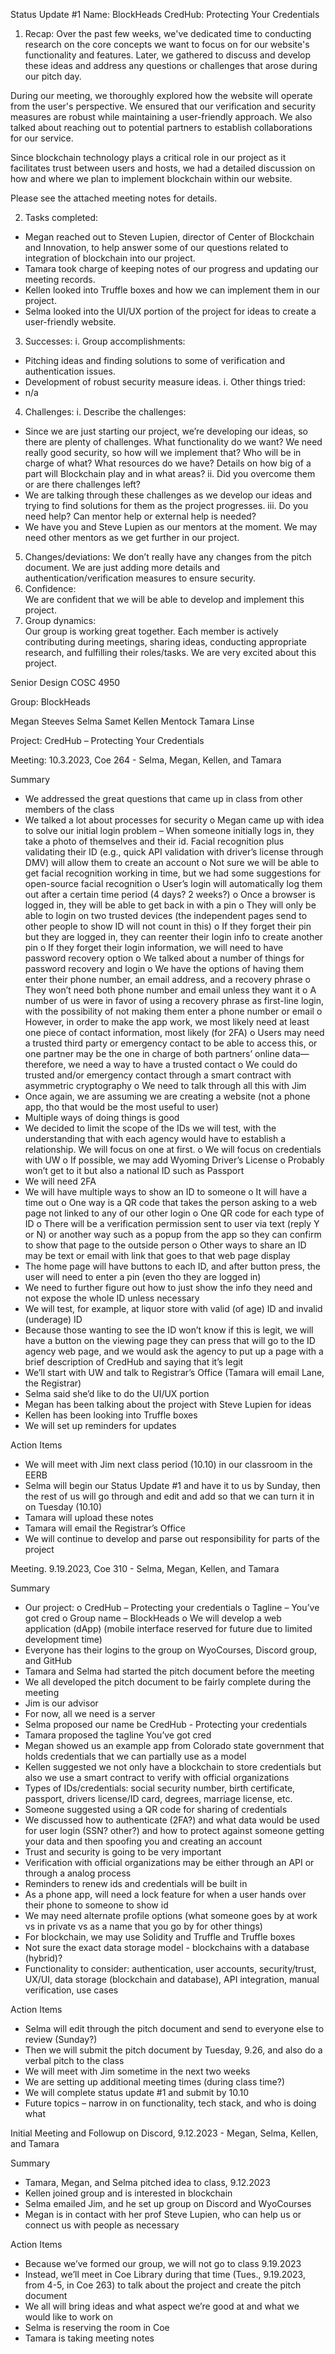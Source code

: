Status Update #1 
Name: BlockHeads
CredHub: Protecting Your Credentials


1. Recap: 
Over the past few weeks, we've dedicated time to conducting research on the core concepts we want to focus on for our website's functionality and features. Later, we gathered to discuss and develop these ideas and address any questions or challenges that arose during our pitch day.

During our meeting, we thoroughly explored how the website will operate from the user's perspective. We ensured that our verification and security measures are robust while maintaining a user-friendly approach. We also talked about reaching out to potential partners to establish collaborations for our service.

Since blockchain technology plays a critical role in our project as it facilitates trust between users and hosts, we had a detailed discussion on how and where we plan to implement blockchain within our website.

Please see the attached meeting notes for details.

2. Tasks completed: 
* Megan reached out to Steven Lupien, director of Center of Blockchain and Innovation, to help answer some of our questions related to integration of blockchain into our project.
* Tamara took charge of keeping notes of our progress and updating our meeting records.
* Kellen looked into Truffle boxes and how we can implement them in our project.
* Selma looked into the UI/UX portion of the project for ideas to create a user-friendly website. 

3. Successes:
i. Group accomplishments:
* Pitching ideas and finding solutions to some of verification and authentication issues.
* Development of robust security measure ideas.
i. Other things tried: 
*    n/a
4. Challenges:
i. Describe the challenges:
* Since we are just starting our project, we’re developing our ideas, so there are plenty of challenges. What functionality do we want? We need really good security, so how will we implement that? Who will be in charge of what? What resources do we have? Details on how big of a part will Blockchain play and in what areas?
ii. Did you overcome them or are there challenges left?
* We are talking through these challenges as we develop our ideas and trying to find solutions for them as the project progresses. 
iii. Do you need help? Can mentor help or external help is needed?
* We have you and Steve Lupien as our mentors at the moment. We may need other mentors as we get further in our project.

5. Changes/deviations:                                                                                                                                We don’t really have any changes from the pitch document. We are just adding more details and authentication/verification measures to ensure security. 
6. Confidence:   
We are confident that we will be able to develop and implement this project.
7. Group dynamics:  
Our group is working great together. Each member is actively contributing during meetings, sharing ideas, conducting appropriate research, and fulfilling their roles/tasks. We are very excited about this project.




Senior Design
COSC 4950

Group: BlockHeads

Megan Steeves
Selma Samet
Kellen Mentock
Tamara Linse

Project: CredHub – Protecting Your Credentials


Meeting: 10.3.2023, Coe 264 - Selma, Megan, Kellen, and Tamara

Summary
* We addressed the great questions that came up in class from other members of the class
* We talked a lot about processes for security
o Megan came up with idea to solve our initial login problem – When someone initially logs in, they take a photo of themselves and their id.  Facial recognition plus validating their ID (e.g., quick API validation with driver’s license through DMV) will allow them to create an account
o Not sure we will be able to get facial recognition working in time, but we had some suggestions for open-source facial recognition 
o User’s login will automatically log them out after a certain time period (4 days? 2 weeks?)
o Once a browser is logged in, they will be able to get back in with a pin
o They will only be able to login on two trusted devices (the independent pages send to other people to show ID will not count in this)
o If they forget their pin but they are logged in, they can reenter their login info to create another pin
o If they forget their login information, we will need to have password recovery option
o We talked about a number of things for password recovery and login
o We have the options of having them enter their phone number, an email address, and a recovery phrase
o They won’t need both phone number and email unless they want it
o A number of us were in favor of using a recovery phrase as first-line login, with the possibility of not making them enter a phone number or email
o However, in order to make the app work, we most likely need at least one piece of contact information, most likely (for 2FA)
o Users may need a trusted third party or emergency contact to be able to access this, or one partner may be the one in charge of both partners’ online data—therefore, we need a way to have a trusted contact
o We could do trusted and/or emergency contact through a smart contract with asymmetric cryptography
o We need to talk through all this with Jim
* Once again, we are assuming we are creating a website (not a phone app, tho that would be the most useful to user)
* Multiple ways of doing things is good
* We decided to limit the scope of the IDs we will test, with the understanding that with each agency would have to establish a relationship. We will focus on one at first.
o We will focus on credentials with UW
o If possible, we may add Wyoming Driver’s License
o Probably won’t get to it but also a national ID such as Passport
* We will need 2FA
* We will have multiple ways to show an ID to someone
o It will have a time out
o One way is a QR code that takes the person asking to a web page not linked to any of our other login
o One QR code for each type of ID
o There will be a verification permission sent to user via text (reply Y or N) or another way such as a popup from the app so they can confirm to show that page to the outside person
o Other ways to share an ID may be text or email with link that goes to that web page display
* The home page will have buttons to each ID, and after button press, the user will need to enter a pin (even tho they are logged in)
* We need to further figure out how to just show the info they need and not expose the whole ID unless necessary
* We will test, for example, at liquor store with valid (of age) ID and invalid (underage) ID
* Because those wanting to see the ID won’t know if this is legit, we will have a button on the viewing page they can press that will go to the ID agency web page, and we would ask the agency to put up a page with a brief description of CredHub and saying that it’s legit
* We’ll start with UW and talk to Registrar’s Office (Tamara will email Lane, the Registrar)
* Selma said she’d like to do the UI/UX portion
* Megan has been talking about the project with Steve Lupien for ideas
* Kellen has been looking into Truffle boxes
* We will set up reminders for updates

Action Items

* We will meet with Jim next class period (10.10) in our classroom in the EERB
* Selma will begin our Status Update #1 and have it to us by Sunday, then the rest of us will go through and edit and add so that we can turn it in on Tuesday (10.10)
* Tamara will upload these notes
* Tamara will email the Registrar’s Office
* We will continue to develop and parse out responsibility for parts of the project


Meeting. 9.19.2023, Coe 310 - Selma, Megan, Kellen, and Tamara

Summary
* Our project:
o CredHub – Protecting your credentials 
o Tagline – You’ve got cred
o Group name – BlockHeads
o We will develop a web application (dApp) (mobile interface reserved for future due to limited development time)
* Everyone has their logins to the group on WyoCourses, Discord group, and GitHub
* Tamara and Selma had started the pitch document before the meeting
* We all developed the pitch document to be fairly complete during the meeting
* Jim is our advisor
* For now, all we need is a server
* Selma proposed our name be CredHub - Protecting your credentials
* Tamara proposed the tagline You’ve got cred
* Megan showed us an example app from Colorado state government that holds credentials that we can partially use as a model
* Kellen suggested we not only have a blockchain to store credentials but also we use a smart contract to verify with official organizations
* Types of IDs/credentials: social security number, birth certificate, passport, drivers license/ID card, degrees, marriage license, etc.
* Someone suggested using a QR code for sharing of credentials
* We discussed how to authenticate (2FA?) and what data would be used for user login (SSN? other?) and how to protect against someone getting your data and then spoofing you and creating an account
* Trust and security is going to be very important
* Verification with official organizations may be either through an API or through a analog process
* Reminders to renew ids and credentials will be built in
* As a phone app, will need a lock feature for when a user hands over their phone to someone to show id
* We may need alternate profile options (what someone goes by at work vs in private vs as a name that you go by for other things)
* For blockchain, we may use Solidity and Truffle and Truffle boxes
* Not sure the exact data storage model - blockchains with a database (hybrid)?
* Functionality to consider: authentication, user accounts, security/trust, UX/UI, data storage (blockchain and database), API integration, manual verification, use cases

Action Items
* Selma will edit through the pitch document and send to everyone else to review (Sunday?)
* Then we will submit the pitch document by Tuesday, 9.26, and also do a verbal pitch to the class
* We will meet with Jim sometime in the next two weeks
* We are setting up additional meeting times (during class time?)
* We will complete status update #1 and submit by 10.10
* Future topics – narrow in on functionality, tech stack, and who is doing what


Initial Meeting and Followup on Discord, 9.12.2023 - Megan, Selma, Kellen, and Tamara

Summary
* Tamara, Megan, and Selma pitched idea to class, 9.12.2023
* Kellen joined group and is interested in blockchain
* Selma emailed Jim, and he set up group on Discord and WyoCourses
* Megan is in contact with her prof Steve Lupien, who can help us or connect us with people as necessary

Action Items
* Because we’ve formed our group, we will not go to class 9.19.2023
* Instead, we’ll meet in Coe Library during that time (Tues., 9.19.2023, from 4-5, in Coe 263) to talk about the project and create the pitch document
* We all will bring ideas and what aspect we’re good at and what we would like to work on
* Selma is reserving the room in Coe
* Tamara is taking meeting notes







